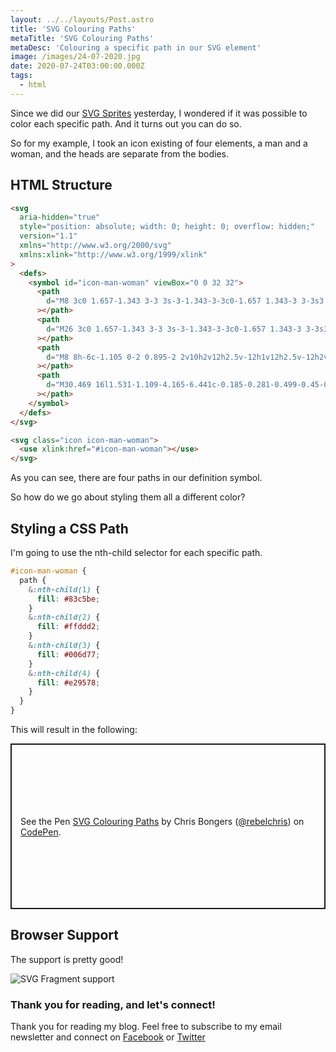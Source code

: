 ```yaml
---
layout: ../../layouts/Post.astro
title: 'SVG Colouring Paths'
metaTitle: 'SVG Colouring Paths'
metaDesc: 'Colouring a specific path in our SVG element'
image: /images/24-07-2020.jpg
date: 2020-07-24T03:00:00.000Z
tags:
  - html
---
```


Since we did our [SVG Sprites](https://daily-dev-tips.com/posts/svg-sprites/) yesterday, I wondered if it was possible to color each specific path.
And it turns out you can do so.

So for my example, I took an icon existing of four elements, a man and a woman, and the heads are separate from the bodies.

## HTML Structure

```html
<svg
  aria-hidden="true"
  style="position: absolute; width: 0; height: 0; overflow: hidden;"
  version="1.1"
  xmlns="http://www.w3.org/2000/svg"
  xmlns:xlink="http://www.w3.org/1999/xlink"
>
  <defs>
    <symbol id="icon-man-woman" viewBox="0 0 32 32">
      <path
        d="M8 3c0 1.657-1.343 3-3 3s-3-1.343-3-3c0-1.657 1.343-3 3-3s3 1.343 3 3z"
      ></path>
      <path
        d="M26 3c0 1.657-1.343 3-3 3s-3-1.343-3-3c0-1.657 1.343-3 3-3s3 1.343 3 3z"
      ></path>
      <path
        d="M8 8h-6c-1.105 0-2 0.895-2 2v10h2v12h2.5v-12h1v12h2.5v-12h2v-10c0-1.105-0.895-2-2-2z"
      ></path>
      <path
        d="M30.469 16l1.531-1.109-4.165-6.441c-0.185-0.281-0.499-0.45-0.835-0.45h-8c-0.336 0-0.65 0.169-0.835 0.45l-4.165 6.441 1.531 1.109 3.458-4.487 1.202 2.804-4.191 7.683h3.833l0.667 10h2v-10h1v10h2l0.667-10h3.833l-4.191-7.683 1.202-2.804 3.458 4.487z"
      ></path>
    </symbol>
  </defs>
</svg>

<svg class="icon icon-man-woman">
  <use xlink:href="#icon-man-woman"></use>
</svg>
```

As you can see, there are four paths in our definition symbol.

So how do we go about styling them all a different color?

## Styling a CSS Path

I'm going to use the nth-child selector for each specific path.

```css
#icon-man-woman {
  path {
    &:nth-child(1) {
      fill: #83c5be;
    }
    &:nth-child(2) {
      fill: #ffddd2;
    }
    &:nth-child(3) {
      fill: #006d77;
    }
    &:nth-child(4) {
      fill: #e29578;
    }
  }
}
```

This will result in the following:

<p class="codepen" data-height="265" data-theme-id="dark" data-default-tab="html,result" data-user="rebelchris" data-slug-hash="YzwgXwr" style="height: 265px; box-sizing: border-box; display: flex; align-items: center; justify-content: center; border: 2px solid; margin: 1em 0; padding: 1em;" data-pen-title="SVG Colouring Paths">
  <span>See the Pen <a href="https://codepen.io/rebelchris/pen/YzwgXwr">
  SVG Colouring Paths</a> by Chris Bongers (<a href="https://codepen.io/rebelchris">@rebelchris</a>)
  on <a href="https://codepen.io">CodePen</a>.</span>
</p>
<script async src="https://static.codepen.io/assets/embed/ei.js"></script>

## Browser Support

The support is pretty good!

![SVG Fragment support](https://caniuse.bitsofco.de/image/svg-fragment.png)

### Thank you for reading, and let's connect!

Thank you for reading my blog. Feel free to subscribe to my email newsletter and connect on [Facebook](https://www.facebook.com/DailyDevTipsBlog) or [Twitter](https://twitter.com/DailyDevTips1)

